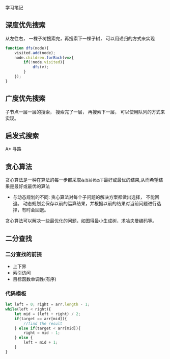 学习笔记

## 深度优先搜索

从左往右， 一棵子树搜索完，再搜索下一棵子树， 可以用递归的方式来实现
```javascript
function dfs(node){
    visited.add(node);
    node.children.forEach(v=>{
        if(!node.visited){
            dfs(v);
        }
    });
}
```

## 广度优先搜索
子节点一层一层的搜索， 搜索完了一层， 再搜索下一层， 可以使用队列的方式来实现。

## 启发式搜索
A* 寻路

## 贪心算法
贪心算法是一种在算法的每一步都采取`在当前状态下`最好或最优的结果,从而希望结果是最好或最优的算法
+ 与动态规划的不同:
贪心算法对每个子问题的解决方案都做出选择， 不能回退。
动态规划会保存以前的运算结果，并根据以前的结果对当前问题进行选择，有时会回退。

贪心算法可以解决一些最优化的问题，如图得最小生成树，求哈夫曼编码等。

## 二分查找
### 二分查找的前提
+ 上下界
+ 索引访问
+ 目标函数单调性(有序)
### 代码模板
```js
let left = 0; right = arr.length - 1;
while(left < right){
    let mid = (left + right) / 2;
    if(target == arr[mid]){
        //find the result
    } else if(target < arr[mid]){
        right = mid - 1;
    } else {
        left = mid + 1;
    }
}
```
